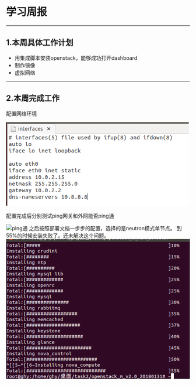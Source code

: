# 学习周报


---

## 1.本周具体工作计划

 - 用集成脚本安装openstack，能够成功打开dashboard
 - 制作镜像
 - 虚拟网络


----------


## 2.本周完成工作

配置网络环境

![配置网络][1]

配置完成后分别测试ping网关和外网能否ping通

![ping通][2]
之后按照部署文档一步步的配置，选择的是neutron模式单节点。
到55%的时候安装失败了。还未解决这个问题。
![此处输入图片的描述][3]



  [1]: https://raw.githubusercontent.com/flowerfanfan/Markdown-Picture/master/task2/%E9%85%8D%E7%BD%AE%E7%BD%91%E7%BB%9C.png
  [2]: https://ws1.sinaimg.cn/large/8e9b1b29gy1frfmsxxz3ij20i10a7ac1.jpg
  [3]: https://raw.githubusercontent.com/flowerfanfan/Markdown-Picture/master/task2/%E7%AC%AC%E4%B8%80%E6%AC%A1%E9%85%8D%E7%BD%AE.png
